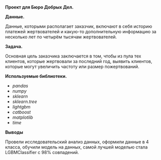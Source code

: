 **Проект для Бюро Добрых Дел.**

**Данные.**

Данные, которыми располагает заказчик, включают в себя историю платежей жертвователей и 
какую-то дополнительную информацию за несколько лет по четырём тысячам жертвователей.
         
**Задача.**

Основная цель заказчика заключается в том, чтобы из пула тех клиентов, 
которые жертвовали за последний год, выявить клиентов, которые могут увеличить частоту или размер пожертвований.

**Используемые библиотеки.**

- *pandas*
- *numpy*
- *sklearn*
- *sklearn.tree*
- *lightgbm*
- *catboost*
- *matplotlib*
- *time*

**Выводы**

Провели исследовательский анализ данных, оформили данные в 4 класса, обучили модель на данных, самой лучшей моделью стала LGBMClassifier с 98% совпадений.
